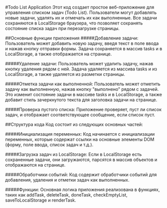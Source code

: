 #Todo List Application
Этот код создает простое веб-приложение для управления списком задач (Todo List). Пользователи могут добавлять новые задачи, удалять их и отмечать их как выполненные. Все задачи сохраняются в LocalStorage браузера, что позволяет сохранять состояние списка задач при перезагрузке страницы.

##Основные функции приложения
#####Добавление задачи:
 Пользователь может добавить новую задачу, введя текст в поле ввода и нажав кнопку отправки формы. Задача сохраняется в массив tasks и в LocalStorage, а также отображается на странице.

#####Удаление задачи:
 Пользователь может удалить задачу, нажав кнопку удаления рядом с ней. Задача удаляется из массива tasks и из LocalStorage, а также удаляется из разметки страницы.

#####Отметка задачи как выполненной: 
Пользователь может отметить задачу как выполненную, нажав кнопку "выполнено" рядом с задачей. Это изменит состояние задачи в массиве tasks и в LocalStorage, а также добавит стиль зачеркнутого текста для заголовка задачи на странице.

#####Проверка пустого списка: 
Приложение проверяет, пуст ли список задач, и отображает соответствующее сообщение, если список пуст.

##Структура кода
Код состоит из следующих основных частей:

#####Инициализация переменных: 
Код начинается с инициализации переменных, которые содержат ссылки на основные элементы DOM (форму, поле ввода, список задач и т.д.).

#####Загрузка задач из LocalStorage: 
Если в LocalStorage есть сохраненные задачи, они загружаются, парсятся в массив объектов и отображаются на странице.

#####Обработчики событий: 
Код содержит обработчики событий для добавления, удаления и отметки задач как выполненных.

#####Функции: 
Основная логика приложения реализована в функциях, таких как addTask, deleteTask, doneTask, checkEmptyList, saveToLocalStorage и renderTask.

